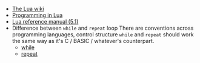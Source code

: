 * [The Lua wiki](http://lua-users.org/wiki/)
* [Programming in Lua](http://www.lua.org/pil/contents.html)
* [Lua reference manual (5.1)](http://www.lua.org/manual/5.1/)
* Difference between `while` and `repeat` loop
    There are conventions across programming languages, control structure
    `while` and `repeat` should work the same way as it's C / BASIC / whatever's counterpart.
    * [while](http://www.lua.org/pil/4.3.2.html)
    * [repeat](http://www.lua.org/pil/4.3.3.html)
